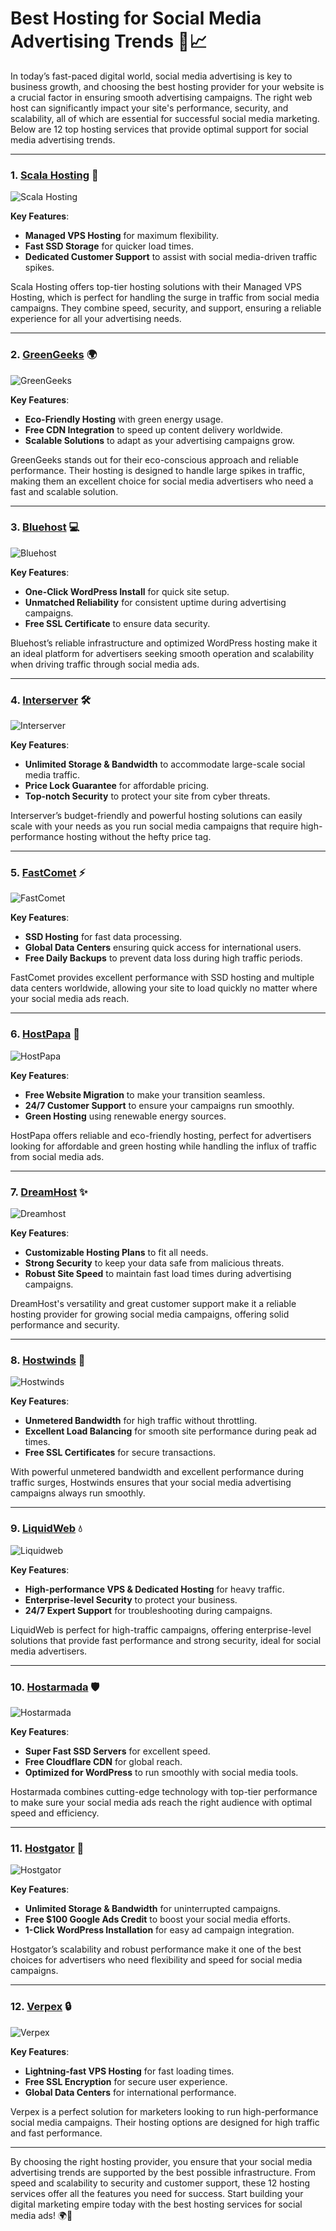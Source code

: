 # Best Hosting for Social Media Advertising Trends 🚀📈

In today’s fast-paced digital world, social media advertising is key to business growth, and choosing the best hosting provider for your website is a crucial factor in ensuring smooth advertising campaigns. The right web host can significantly impact your site's performance, security, and scalability, all of which are essential for successful social media marketing. Below are 12 top hosting services that provide optimal support for social media advertising trends.

---

### 1. [**Scala Hosting**](https://snipitx.com/scala-jy) 🌟

![Scala Hosting](https://i.imgur.com/uJ5JIK3.png "Scala Web Hosting")

**Key Features**:
- **Managed VPS Hosting** for maximum flexibility.
- **Fast SSD Storage** for quicker load times.
- **Dedicated Customer Support** to assist with social media-driven traffic spikes.

Scala Hosting offers top-tier hosting solutions with their Managed VPS Hosting, which is perfect for handling the surge in traffic from social media campaigns. They combine speed, security, and support, ensuring a reliable experience for all your advertising needs. 

---

### 2. [**GreenGeeks**](https://snipitx.com/greengeeks-jy) 🌍

![GreenGeeks](https://i.imgur.com/eEwuntu.jpg "GreenGeeks Hosting")

**Key Features**:
- **Eco-Friendly Hosting** with green energy usage.
- **Free CDN Integration** to speed up content delivery worldwide.
- **Scalable Solutions** to adapt as your advertising campaigns grow.

GreenGeeks stands out for their eco-conscious approach and reliable performance. Their hosting is designed to handle large spikes in traffic, making them an excellent choice for social media advertisers who need a fast and scalable solution.

---

### 3. [**Bluehost**](https://snipitx.com/bluehost-jy) 💻

![Bluehost](https://i.imgur.com/PasFF9E.jpeg "Bluehost Hosting")

**Key Features**:
- **One-Click WordPress Install** for quick site setup.
- **Unmatched Reliability** for consistent uptime during advertising campaigns.
- **Free SSL Certificate** to ensure data security.

Bluehost’s reliable infrastructure and optimized WordPress hosting make it an ideal platform for advertisers seeking smooth operation and scalability when driving traffic through social media ads.

---

### 4. [**Interserver**](https://snipitx.com/interserver-jy) 🛠️

![Interserver](https://i.imgur.com/OM5dOEW.jpeg "Interserver Hosting")

**Key Features**:
- **Unlimited Storage & Bandwidth** to accommodate large-scale social media traffic.
- **Price Lock Guarantee** for affordable pricing.
- **Top-notch Security** to protect your site from cyber threats.

Interserver’s budget-friendly and powerful hosting solutions can easily scale with your needs as you run social media campaigns that require high-performance hosting without the hefty price tag.

---

### 5. [**FastComet**](https://snipitx.com/fastcomet-jy) ⚡

![FastComet](https://i.imgur.com/7qgXuWp.png "FastComet Hosting")

**Key Features**:
- **SSD Hosting** for fast data processing.
- **Global Data Centers** ensuring quick access for international users.
- **Free Daily Backups** to prevent data loss during high traffic periods.

FastComet provides excellent performance with SSD hosting and multiple data centers worldwide, allowing your site to load quickly no matter where your social media ads reach.

---

### 6. [**HostPapa**](https://snipitx.com/hostpapa-jy) 🌱

![HostPapa](https://i.imgur.com/ouDTkvl.jpeg "HostPapa Hosting")

**Key Features**:
- **Free Website Migration** to make your transition seamless.
- **24/7 Customer Support** to ensure your campaigns run smoothly.
- **Green Hosting** using renewable energy sources.

HostPapa offers reliable and eco-friendly hosting, perfect for advertisers looking for affordable and green hosting while handling the influx of traffic from social media ads.

---

### 7. [**DreamHost**](https://snipitx.com/dreamhost-jy) ✨

![Dreamhost](https://i.imgur.com/rXIg8ip.jpeg "Dreamhost Hosting")

**Key Features**:
- **Customizable Hosting Plans** to fit all needs.
- **Strong Security** to keep your data safe from malicious threats.
- **Robust Site Speed** to maintain fast load times during advertising campaigns.

DreamHost's versatility and great customer support make it a reliable hosting provider for growing social media campaigns, offering solid performance and security.

---

### 8. [**Hostwinds**](https://snipitx.com/hostwinds-jy) 💨

![Hostwinds](https://i.imgur.com/53aSNXx.jpeg "Hostwinds Hosting")

**Key Features**:
- **Unmetered Bandwidth** for high traffic without throttling.
- **Excellent Load Balancing** for smooth site performance during peak ad times.
- **Free SSL Certificates** for secure transactions.

With powerful unmetered bandwidth and excellent performance during traffic surges, Hostwinds ensures that your social media advertising campaigns always run smoothly.

---

### 9. [**LiquidWeb**](https://snipitx.com/liquidweb-jy) 💧

![Liquidweb](https://i.imgur.com/4IvT9SC.jpeg "Liquidweb Hosting")

**Key Features**:
- **High-performance VPS & Dedicated Hosting** for heavy traffic.
- **Enterprise-level Security** to protect your business.
- **24/7 Expert Support** for troubleshooting during campaigns.

LiquidWeb is perfect for high-traffic campaigns, offering enterprise-level solutions that provide fast performance and strong security, ideal for social media advertisers.

---

### 10. [**Hostarmada**](https://snipitx.com/hostarmada-jy) 🛡️

![Hostarmada](https://i.imgur.com/KFbdf3o.jpeg "Hostarmada Hosting")

**Key Features**:
- **Super Fast SSD Servers** for excellent speed.
- **Free Cloudflare CDN** for global reach.
- **Optimized for WordPress** to run smoothly with social media tools.

Hostarmada combines cutting-edge technology with top-tier performance to make sure your social media ads reach the right audience with optimal speed and efficiency.

---

### 11. [**Hostgator**](https://snipitx.com/hostgator-jy) 🐊

![Hostgator](https://i.imgur.com/BcVkH57.jpeg "Hostgator Hosting")

**Key Features**:
- **Unlimited Storage & Bandwidth** for uninterrupted campaigns.
- **Free $100 Google Ads Credit** to boost your social media efforts.
- **1-Click WordPress Installation** for easy ad campaign integration.

Hostgator’s scalability and robust performance make it one of the best choices for advertisers who need flexibility and speed for social media campaigns.

---

### 12. [**Verpex**](https://snipitx.com/verpex-jy) 🔒

![Verpex](https://i.imgur.com/6x5LhiS.jpeg "Verpex Hosting")

**Key Features**:
- **Lightning-fast VPS Hosting** for fast loading times.
- **Free SSL Encryption** for secure user experience.
- **Global Data Centers** for international performance.

Verpex is a perfect solution for marketers looking to run high-performance social media campaigns. Their hosting options are designed for high traffic and fast performance.

---

By choosing the right hosting provider, you ensure that your social media advertising trends are supported by the best possible infrastructure. From speed and scalability to security and customer support, these 12 hosting services offer all the features you need for success. Start building your digital marketing empire today with the best hosting services for social media ads! 🌍🚀
